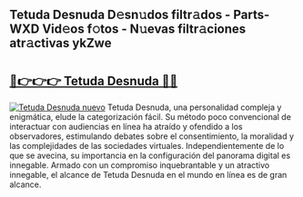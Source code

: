 ## Tetuda Desnuda D𝚎sn𝚞dos filtr𝚊dos - Parts-WXD Vid𝚎os f𝚘tos - N𝚞evas filtr𝚊ciones atr𝚊ctivas ykZwe

# <h2><a href="http://mb6b2qz.tromn.icu/?c=Tetuda+Desnuda">🔗👉👉👉 Tetuda Desnuda 🔗🔗</a></h2>

[![Tetuda Desnuda nuevo](https://i.imgur.com/pEAQMta.gif)](http://mb6b2qz.tromn.icu/?c=Tetuda+Desnuda)
Tetuda Desnuda, una personalidad compleja y enigmática, elude la categorización fácil. Su método poco convencional de interactuar con audiencias en línea ha atraído y ofendido a los observadores, estimulando debates sobre el consentimiento, la moralidad y las complejidades de las sociedades virtuales. Independientemente de lo que se avecina, su importancia en la configuración del panorama digital es innegable. Armado con un compromiso inquebrantable y un atractivo innegable, el alcance de Tetuda Desnuda en el mundo en línea es de gran alcance.
